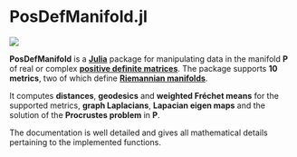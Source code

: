 # PosDefManifold.jl

[![](https://img.shields.io/badge/docs-dev-blue.svg)](https://Marco-Congedo.github.io/PosDefManifold.jl/latest)

**PosDefManifold** is a [**Julia**](https://julialang.org/) package for manipulating data in the manifold **P** of real or complex [**positive definite matrices**](https://en.wikipedia.org/wiki/Definiteness_of_a_matrix). The package supports **10 metrics**, two of which define [**Riemannian manifolds**](https://en.wikipedia.org/wiki/Riemannian_manifold). 

It computes **distances**, **geodesics** and **weighted Fréchet means** for the supported metrics, **graph Laplacians**, **Lapacian eigen maps** and the solution of the **Procrustes problem** in **P**.

The documentation is well detailed and gives all mathematical details pertaining to the implemented functions.
